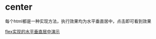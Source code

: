 # center

每个html都是一种实现方法，执行效果均为水平垂直居中，点击即可看到效果

[flex实现的水平垂直居中演示](https://xiaoxiaohappy.github.io/center/index_flex.html)

